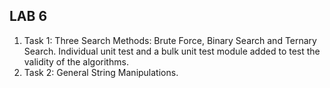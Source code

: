 ## LAB 6 
1) Task 1: Three Search Methods: Brute Force, Binary Search and Ternary Search. Individual unit test and a bulk unit test module added to test the validity of the algorithms.  
2) Task 2: General String Manipulations.
